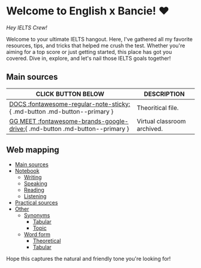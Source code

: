 # Welcome to English x Bancie! ❤️

*Hey IELTS Crew!*

Welcome to your ultimate IELTS hangout. Here, I've gathered all my favorite resources, tips, and tricks that helped me crush the test. Whether you're aiming for a top score or just getting started, this place has got you covered. Dive in, explore, and let's nail those IELTS goals together!

## Main sources

| CLICK BUTTON BELOW | DESCRIPTION |
| ----------- | ----------- |
 [DOCS :fontawesome-regular-note-sticky:](https://docs.google.com/document/d/17So7kWvpgBwHX6KNqsak3BUh7zQ-TEJvavD_UNtj0Tg/edit?fbclid=IwZXh0bgNhZW0CMTAAAR2ECzHY8rnL90Muqh3YoYKd9WPhqA2WOMXLGE6bA67o3_D1W82diUp1jCg_aem_cB0fFEom7j5n9gyL77W4DQ){ .md-button .md-button--primary } | Theoritical file. |
 | [GG MEET :fontawesome-brands-google-drive:](https://drive.google.com/drive/folders/1Ifog1ABjAuNReJhqsdkK-1QSM0on2rRk?fbclid=IwZXh0bgNhZW0CMTAAAR2cRpM1pUTtLMlq4VKfmUcnunYnfzjaiySI4viJXng3cjTetXCKUArY4o0_aem_ZmFrZWR1bW15MTZieXRlcw){ .md-button .md-button--primary } | Virtual classroom archived. |

## Web mapping
- [Main sources](#main-sources)
- [Notebook](#web-mapping)
    - [Writing](writing.md)
    - [Speaking](speaking.md)
    - [Reading](reading.md)
    - [Listening](listening.md)
- [Practical sources](practicalsources.md)
- [Other](#main-sources)
    - [Synonyms](#main-sources)
        - [Tabular](synonymslist.md)
        - [Topic](topicsynonyms.md)
    - [Word form](#main-sources)
        - [Theoretical](wordform.md)
        - [Tabular](wordformlist.md)

Hope this captures the natural and friendly tone you're looking for!